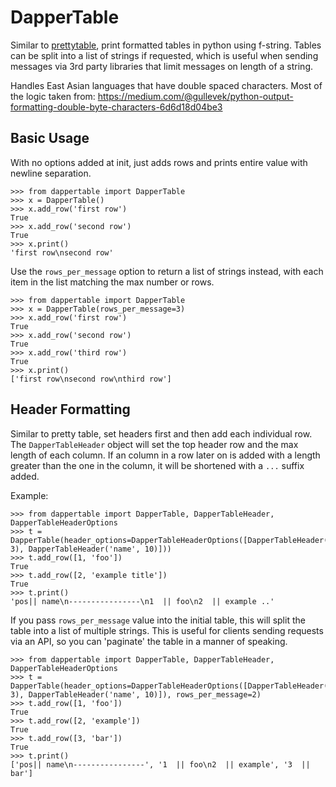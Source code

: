 # DapperTable

Similar to [prettytable](https://pypi.org/project/prettytable/), print formatted tables in python using f-string. Tables can be split into a list of strings if requested, which is useful when sending messages via 3rd party libraries that limit messages on length of a string.

Handles East Asian languages that have double spaced characters. Most of the logic taken from: https://medium.com/@gullevek/python-output-formatting-double-byte-characters-6d6d18d04be3

## Basic Usage

With no options added at init, just adds rows and prints entire value with newline separation.

```
>>> from dappertable import DapperTable
>>> x = DapperTable()
>>> x.add_row('first row')
True
>>> x.add_row('second row')
True
>>> x.print()
'first row\nsecond row'
```

Use the `rows_per_message` option to return a list of strings instead, with each item in the list matching the max number or rows.

```
>>> from dappertable import DapperTable
>>> x = DapperTable(rows_per_message=3)
>>> x.add_row('first row')
True
>>> x.add_row('second row')
True
>>> x.add_row('third row')
True
>>> x.print()
['first row\nsecond row\nthird row']
```

## Header Formatting


Similar to pretty table, set headers first and then add each individual row. The `DapperTableHeader` object will set the top header row and the max length of each column. If an column in a row later on is added with a length greater than the one in the column, it will be shortened with a `...` suffix added.

Example:
```
>>> from dappertable import DapperTable, DapperTableHeader, DapperTableHeaderOptions
>>> t = DapperTable(header_options=DapperTableHeaderOptions([DapperTableHeader('pos', 3), DapperTableHeader('name', 10)]))
>>> t.add_row([1, 'foo'])
True
>>> t.add_row([2, 'example title'])
True
>>> t.print()
'pos|| name\n----------------\n1  || foo\n2  || example ..'
```

If you pass `rows_per_message` value into the initial table, this will split the table into a list of multiple strings. This is useful for clients sending requests via an API, so you can 'paginate' the table in a manner of speaking.

```
>>> from dappertable import DapperTable, DapperTableHeader, DapperTableHeaderOptions
>>> t = DapperTable(header_options=DapperTableHeaderOptions([DapperTableHeader('pos', 3), DapperTableHeader('name', 10)]), rows_per_message=2)
>>> t.add_row([1, 'foo'])
True
>>> t.add_row([2, 'example'])
True
>>> t.add_row([3, 'bar'])
True
>>> t.print()
['pos|| name\n----------------', '1  || foo\n2  || example', '3  || bar']
```